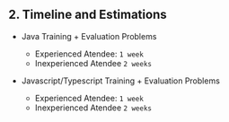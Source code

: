 ## 2. Timeline and Estimations

- Java Training + Evaluation Problems
    - Experienced Atendee: `1 week`
    - Inexperienced Atendee `2 weeks`

- Javascript/Typescript Training + Evaluation Problems
    - Experienced Atendee: `1 week`
    - Inexperienced Atendee `2 weeks`

